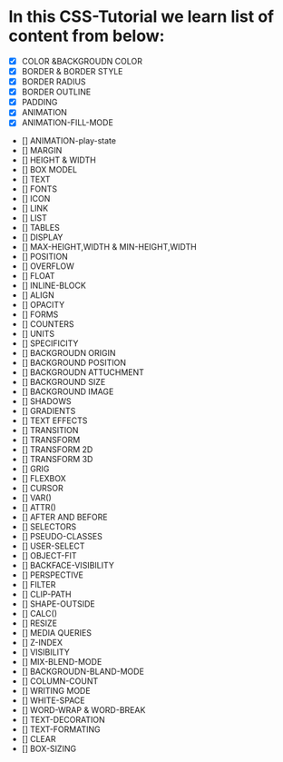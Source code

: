 # In this CSS-Tutorial we learn list of content from below:

- [x] COLOR &BACKGROUDN COLOR
- [x] BORDER & BORDER STYLE
- [x] BORDER RADIUS
- [x] BORDER OUTLINE
- [x] PADDING
- [x] ANIMATION
- [x] ANIMATION-FILL-MODE
- [] ANIMATION-play-state
- [] MARGIN
- [] HEIGHT & WIDTH
- [] BOX MODEL
- [] TEXT
- [] FONTS
- [] ICON
- [] LINK
- [] LIST
- [] TABLES
- [] DISPLAY
- [] MAX-HEIGHT,WIDTH & MIN-HEIGHT,WIDTH
- [] POSITION
- [] OVERFLOW
- [] FLOAT
- [] INLINE-BLOCK
- [] ALIGN
- [] OPACITY
- [] FORMS
- [] COUNTERS
- [] UNITS
- [] SPECIFICITY
- [] BACKGROUDN ORIGIN
- [] BACKGROUND POSITION
- [] BACKGROUDN ATTUCHMENT
- [] BACKGROUND SIZE
- [] BACKGROUND IMAGE
- [] SHADOWS
- [] GRADIENTS
- [] TEXT EFFECTS
- [] TRANSITION
- [] TRANSFORM
- [] TRANSFORM 2D
- [] TRANSFORM 3D
- [] GRIG
- [] FLEXBOX
- [] CURSOR
- [] VAR()
- [] ATTR()
- [] AFTER AND BEFORE
- [] SELECTORS
- [] PSEUDO-CLASSES
- [] USER-SELECT
- [] OBJECT-FIT
- [] BACKFACE-VISIBILITY
- [] PERSPECTIVE
- [] FILTER
- [] CLIP-PATH
- [] SHAPE-OUTSIDE
- [] CALC()
- [] RESIZE
- [] MEDIA QUERIES
- [] Z-INDEX
- [] VISIBILITY
- [] MIX-BLEND-MODE
- [] BACKGROUDN-BLAND-MODE
- [] COLUMN-COUNT
- [] WRITING MODE
- [] WHITE-SPACE
- [] WORD-WRAP & WORD-BREAK
- [] TEXT-DECORATION
- [] TEXT-FORMATING
- [] CLEAR
- [] BOX-SIZING